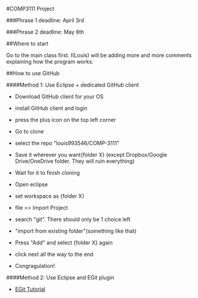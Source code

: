 #COMP3111 Project

###Phrase 1 deadline: April 3rd

###Phrase 2 deadline: May 8th

##Where to start

Go to the main class first. I(Louis) will be adding more and more comments explaining how the program works.

##How to use GitHub

####Method 1: Use Eclipse + dedicated GitHub client

- Download GitHub client for your OS

- install GitHub client and login

- press the plus icon on the top left corner

- Go to clone

- select the repo "louis993546/COMP-3111"

- Save it wherever you want{folder X} (except Dropbox/Google Drive/OneDrive folder. They will ruin everything)

- Wait for it to finish cloning

- Open eclipse

- set workspace as {folder X}

- file >> Import Project

- search "git". There should only be 1 choice left

- "import from existing folder"(something like that)

- Press "Add" and select {folder X} again

- click next all the way to the end

- Congragulation!

####Method 2: Use Eclipse and EGit plugin

* <a href="http://eclipsesource.com/blogs/tutorials/egit-tutorial/">EGit Tutorial</a>
